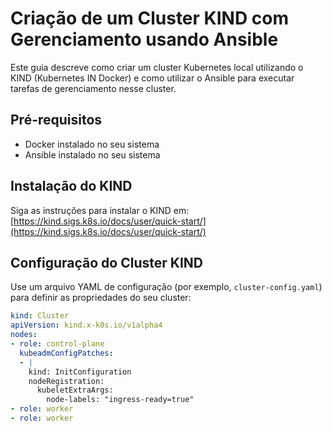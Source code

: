 # Criação de um Cluster KIND com Gerenciamento usando Ansible

Este guia descreve como criar um cluster Kubernetes local utilizando o KIND (Kubernetes IN Docker) e como utilizar o Ansible para executar tarefas de gerenciamento nesse cluster.

## Pré-requisitos

- Docker instalado no seu sistema
- Ansible instalado no seu sistema

## Instalação do KIND

Siga as instruções para instalar o KIND em: [https://kind.sigs.k8s.io/docs/user/quick-start/](https://kind.sigs.k8s.io/docs/user/quick-start/)

## Configuração do Cluster KIND

Use um arquivo YAML de configuração (por exemplo, `cluster-config.yaml`) para definir as propriedades do seu cluster:

```yaml
kind: Cluster
apiVersion: kind.x-k8s.io/v1alpha4
nodes:
- role: control-plane
  kubeadmConfigPatches:
  - |
    kind: InitConfiguration
    nodeRegistration:
      kubeletExtraArgs:
        node-labels: "ingress-ready=true"
- role: worker
- role: worker

